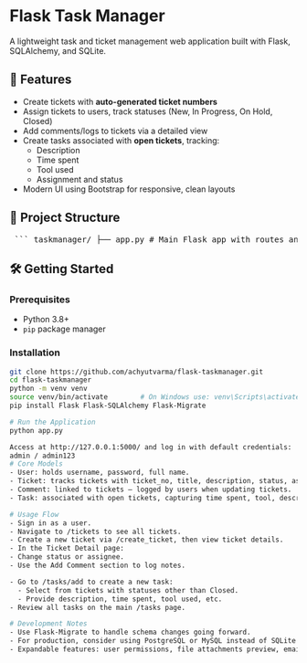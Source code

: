 # Flask Task Manager

A lightweight task and ticket management web application built with Flask, SQLAlchemy, and SQLite.

## 🚀 Features

- Create tickets with **auto-generated ticket numbers**
- Assign tickets to users, track statuses (New, In Progress, On Hold, Closed)
- Add comments/logs to tickets via a detailed view
- Create tasks associated with **open tickets**, tracking:
  - Description
  - Time spent
  - Tool used
  - Assignment and status
- Modern UI using Bootstrap for responsive, clean layouts

## 🧭 Project Structure

<pre lang="markdown"> ``` taskmanager/ ├── app.py # Main Flask app with routes and models ├── dashboard.db # SQLite database ├── templates/ # Jinja templates │ ├── login.html │ ├── dashboard.html │ ├── tickets.html │ ├── create_ticket.html │ ├── ticket_detail.html │ ├── tasks.html │ └── create_task.html ├── static/ │ ├── css/ │ └── js/ └── README.md ``` </pre>


## 🛠️ Getting Started

### Prerequisites

- Python 3.8+
- `pip` package manager

### Installation

```bash
git clone https://github.com/achyutvarma/flask-taskmanager.git
cd flask-taskmanager
python -m venv venv
source venv/bin/activate        # On Windows use: venv\Scripts\activate
pip install Flask Flask-SQLAlchemy Flask-Migrate

# Run the Application
python app.py

Access at http://127.0.0.1:5000/ and log in with default credentials:
admin / admin123
# Core Models
- User: holds username, password, full name.
- Ticket: tracks tickets with ticket_no, title, description, status, assigned user, comments.
- Comment: linked to tickets — logged by users when updating tickets.
- Task: associated with open tickets, capturing time spent, tool, description, status.

# Usage Flow
- Sign in as a user.
- Navigate to /tickets to see all tickets.
- Create a new ticket via /create_ticket, then view ticket details.
- In the Ticket Detail page:
- Change status or assignee.
- Use the Add Comment section to log notes.

- Go to /tasks/add to create a new task:
  - Select from tickets with statuses other than Closed.
  - Provide description, time spent, tool used, etc.
- Review all tasks on the main /tasks page.

# Development Notes
- Use Flask-Migrate to handle schema changes going forward.
- For production, consider using PostgreSQL or MySQL instead of SQLite.
- Expandable features: user permissions, file attachments preview, email notifications, API endpoints.



